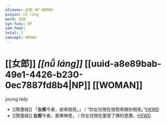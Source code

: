 ```yaml
---
aliases: 女郎 NP WOMAN
pinyin: nǚ láng
word: 女郎
syn-func: NP
sem-feat: 
total: 2
concept: WOMAN 
---
```

# [[女郎]] *[[nǚ láng]]*  [[uuid-a8e89bab-49e1-4426-b230-0ec7887fd8b4|NP]] [[WOMAN]]
young lady
 - [[賢愚經]] 「**女郎**今者，欲來相見。」 / “你女兒現在很想來跟你相見。”[HXWD](https://hxwd.org/textview.html?location=KR6b0059_T_002-0358a.30)
 - [[賢愚經]] **女郎**今者，蒙佛神恩， / 你女兒現在蒙受了佛的恩惠，[HXWD](https://hxwd.org/textview.html?location=KR6b0059_T_002-0358a.37)